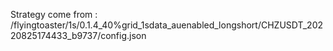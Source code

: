 Strategy come from : /flyingtoaster/1s/0.1.4_40%grid_1sdata_auenabled_longshort/CHZUSDT_20220825174433_b9737/config.json